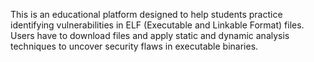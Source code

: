 This is an educational platform designed to help students practice identifying vulnerabilities in ELF (Executable and Linkable Format) files. 
Users have to download files and apply static and dynamic analysis techniques to uncover security flaws in executable binaries.
